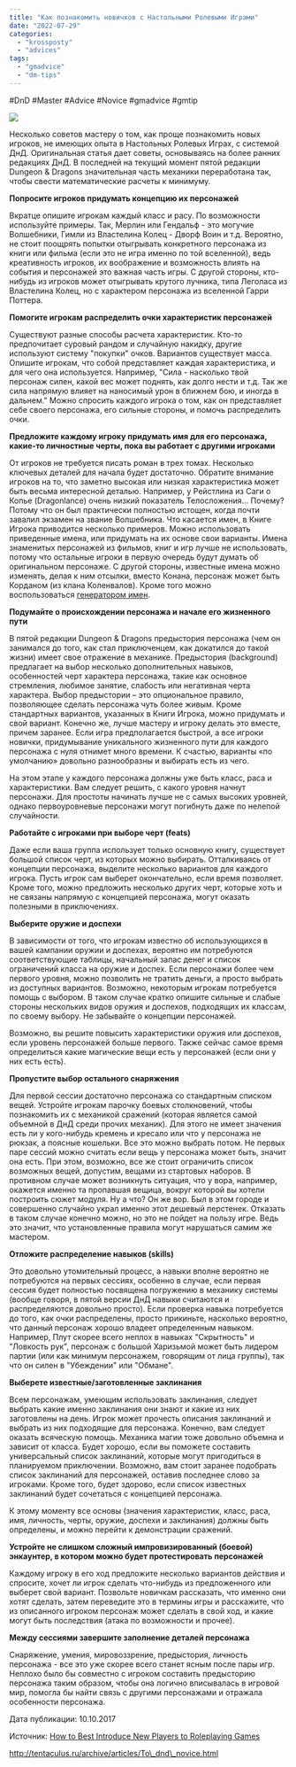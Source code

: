 ```yaml
---
title: "Как познакомить новичков с Настольными Ролевыми Играми"
date: "2022-07-29"
categories: 
  - "krossposty"
  - "advices"
tags: 
  - "gmadvice"
  - "dm-tips"
---
```


#DnD #Master #Advice #Novice #gmadvice #gmtip

![](https://cyborgsandmages.com/wp-content/uploads/2022/07/072922_0446_1.png)

Несколько советов мастеру о том, как проще познакомить новых игроков, не имеющих опыта в Настольных Ролевых Играх, с системой ДнД. Оригинальная статья дает советы, основываясь на более ранних редакциях ДнД. В последней на текущий момент пятой редакции Dungeon & Dragons значительная часть механики переработана так, чтобы свести математические расчеты к минимуму.

**Попросите игроков придумать концепцию их персонажей**

Вкратце опишите игрокам каждый класс и расу. По возможности используйте примеры. Так, Мерлин или Гендальф - это могучие Волшебники, Гимли из Властелина Колец - Дворф Воин и т.д. Вероятно, не стоит поощрять попытки отыгрывать конкретного персонажа из книги или фильма (если это не игра именно по той вселенной), ведь креативность игроков, их воображение и возможность влиять на события и персонажей это важная часть игры. С другой стороны, кто-нибудь из игроков может отыгрывать крутого лучника, типа Леголаса из Властелина Колец, но с характером персонажа из вселенной Гарри Поттера.

**Помогите игрокам распределить очки характеристик персонажей**

Существуют разные способы расчета характеристик. Кто-то предпочитает суровый рандом и случайную накидку, другие используют систему "покупки" очков. Вариантов существует масса. Опишите игрокам, что собой представляет каждая характеристика, и для чего она используется. Например, "Сила - насколько твой персонаж силен, какой вес может поднять, как долго нести и т.д. Так же сила напрямую влияет на наносимый урон в ближнем бою, и иногда в дальнем." Можно спросить каждого игрока о том, как он представляет себе своего персонажа, его сильные стороны, и помочь распределить очки.

**Предложите каждому игроку придумать имя для его персонажа, какие-то личностные черты, пока вы работает с другими игроками**

От игроков не требуется писать роман в трех томах. Несколько ключевых деталей для начала будет достаточно. Обратите внимание игроков на то, что заметно высокая или низкая характеристика может быть весьма интересной деталью. Например, у Рейстлина из Саги о Копье (Dragonlance) очень низкий показатель Телосложения… Почему? Потому что он был практически полностью истощен, когда почти завалил экзамен на звание Волшебника. Что касается имен, в Книге Игрока приводится несколько примеров. Можно использовать приведенные имена, или придумать на их основе свои варианты. Имена знаменитых персонажей из фильмов, книг и игр лучше не использовать, потому что остальные игроки в первую очередь будут думать об оригинальном персонаже. С другой стороны, известные имена можно изменять, делая к ним отсылки, вместо Конана, персонаж может быть Корданом (из клана Коленвалов). Кроме того можно воспользоваться [генератором имен](http://tentaculus.ru/names/).

**Подумайте о происхождении персонажа и начале его жизненного пути**

В пятой редакции Dungeon & Dragons предыстория персонажа (чем он занимался до того, как стал приключенцем, как докатился до такой жизни) имеет свое отражение в механике. Предыстория (background) предлагает на выбор несколько дополнительных навыков, особенностей черт характера персонажа, такие как основное стремления, любимое занятие, слабость или негативная черта характера. Выбор предыстории – это опциональное правило, позволяющее сделать персонажа чуть более живым. Кроме стандартных вариантов, указанных в Книги Игрока, можно придумать и свой вариант. Конечно же, лучше мастеру и игроку делать это вместе, причем заранее. Если игра предполагается быстрой, а все игроки новички, придумывание уникального жизненного пути для каждого персонажа с нуля отнимет много времени. К счастью, варианты «по умолчанию» довольно разнообразны и выбирать есть из чего.

На этом этапе у каждого персонажа должны уже быть класс, раса и характеристики. Вам следует решить, с какого уровня начнут персонажи. Для простоты начинать лучше не с самых высоких уровней, однако первоуровневые персонажи могут погибнуть даже по нелепой случайности.

**Работайте с игроками при выборе черт (feats)**

Даже если ваша группа использует только основную книгу, существует большой список черт, из которых можно выбирать. Отталкиваясь от концепции персонажа, выделите несколько вариантов для каждого игрока. Пусть игрок сам выберет окончательно, если время позволяет. Кроме того, можно предложить несколько других черт, которые хоть и не связаны напрямую с концепцией персонажа, могут оказать полезными в приключениях.

**Выберите оружие и доспехи**

В зависимости от того, что игрокам известно об использующихся в вашей кампании оружии и доспехах, вероятно им потребуются соответствующие таблицы, начальный запас денег и список ограничений класса на оружие и доспех. Если персонажи более чем первого уровня, можно позволить не тратить деньги, а просто выбрать из доступных вариантов. Возможно, некоторым игрокам потребуется помощь с выбором. В таком случае кратко опишите сильные и слабые стороны нескольких видов оружия и доспехов, подходящих их классам, по своему выбору. Не забывайте о концепции персонажей.

Возможно, вы решите повысить характеристики оружия или доспехов, если уровень персонажей больше первого. Также сейчас самое время определиться какие магические вещи есть у персонажей (если они у них есть есть).

**Пропустите выбор остального снаряжения**

Для первой сессии достаточно персонажа со стандартным списком вещей. Устройте игрокам парочку боевых столкновений, чтобы познакомить их с механикой сражений (которая является самой объемной в ДнД среди прочих механик). Для этого не имеет значения есть ли у кого-нибудь кремень и кресало или что у персонажа не рюкзак, а поясные кошельки. Все это можно выбрать потом. Не первых паре сессий можно считать если вещь у персонажа может быть, значит она есть. При этом, возможно, все же стоит ограничить список возможных вещей, допустим, вещами из стартовых наборов. В противном случае может возникнуть ситуация, что у вора, например, окажется именно та пропавшая вещица, вокруг которой вы хотели построить сюжет модуля. Ну а что? Он же вор. Был в этом городе и совершенно случайно украл именно этот дешевый перстенек. Отказать в таком случае конечно можно, но это не пойдет на пользу игре. Ведь это значит, что установленные правила могут нарушаться самим же мастером.

**Отложите распределение навыков (skills)**

Это довольно утомительный процесс, а навыки вполне вероятно не потребуются на первых сессиях, особенно в случае, если первая сессия будет полностью посвящена погружению в механику системы (вообще говоря, в пятой версии ДнД навыки считаются и распределяются довольно просто). Если проверка навыка потребуется до того, как очки распределены, просто прикиньте, насколько вероятно, что данный персонаж хорошо владеет определенным навыком. Например, Плут скорее всего неплох в навыках "Скрытность" и "Ловкость рук", персонаж с большой Харизьмой может быть лидером партии (или как минимум персонажем, говорящим от лица группы), так что он силен в "Убеждении" или "Обмане".

**Выберете известные/заготовленные заклинания**

Всем персонажам, умеющим использовать заклинания, следует выбрать какие именно заклинания они знают и какие из них заготовлены на день. Игрок может прочесть описания заклинаний и выбрать из них подходящие для персонажа. Конечно, вам следует оказать всяческую помощь. Механика магии тоже довольно объемна и зависит от класса. Будет хорошо, если вы поможете составить универсальный список заклинаний, которые могут пригодиться в планируемом приключении. Возможно, вам стоит заранее подобрать список заклинаний для персонажей, оставив последнее слово за игроками. Кроме того, будет здорово, если список известных заклинаний будет сочетаться с концепцией персонажа.

К этому моменту все основы (значения характеристик, класс, раса, имя, личность, черты, оружие, доспехи и заклинания) должны быть определены, и можно перейти к демонстрации сражений.

**Устройте не слишком сложный импровизированный (боевой) энкаунтер, в котором можно будет протестировать персонажей**

Каждому игроку в его ход предложите несколько вариантов действия и спросите, хочет ли игрок сделать что-нибудь из предложенного или выберет свой вариант. Позвольте новичкам рассказать, что именно они хотят сделать, затем переведите это в термины игры и расскажите, что из описанного игроком персонаж может сделать в свой ход, и какие могут быть последствия (атака по возможности и прочее).

**Между сессиями завершите заполнение деталей персонажа**

Снаряжение, умения, мировоззрение, предыстория, личность персонажа - все это уже скорее всего станет ясным после пары игр. Неплохо было бы совместно с игроком составить предысторию персонажа таким образом, чтобы она логично вписывалась в игровой мир, помогла бы найти связь с другими персонажами и отражала особенности персонажа.

Дата публикации: 10.10.2017

Источник: [How to Best Introduce New Players to Roleplaying Games](http://inkwellideas.com/advice/how-to-best-introduce-new-players-to-roleplaying-games/)

http://tentaculus.ru/archive/articles/To\_dnd\_novice.html
